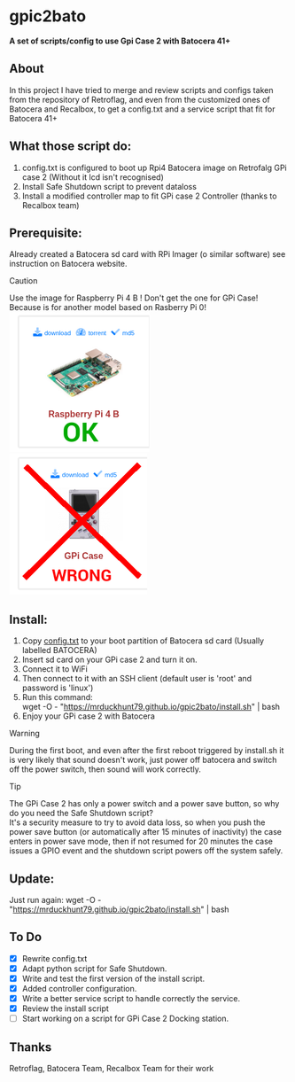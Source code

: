 # gpic2bato
**A set of scripts/config to use Gpi Case 2 with Batocera 41+**  

## About
In this project I have tried to merge and review scripts and configs taken from the repository of Retroflag, and even from the customized ones of Batocera and Recalbox, to get a config.txt and a service script that fit for Batocera 41+

## What those script do:

1) config.txt is configured to boot up Rpi4 Batocera image on Retrofalg GPi case 2 (Without it lcd isn't recognised)
2) Install Safe Shutdown script to prevent dataloss
3) Install a modified controller map to fit GPi case 2 Controller (thanks to Recalbox team)
   


## Prerequisite:
Already created a Batocera sd card with RPi Imager (o similar software) see instruction on Batocera website.
> [!CAUTION]
> Use the image for Raspberry Pi 4 B ! Don't get the one for GPi Case! Because is for another model based on Rasberry Pi 0!  
> ![OK](https://github.com/MrDuckHunt79/gpic2bato/blob/main/imgs/RPI4.png) ![WRONG](https://github.com/MrDuckHunt79/gpic2bato/blob/main/imgs/gpi1.png)
 
## Install:

1)  Copy [config.txt](https://github.com/MrDuckHunt79/gpic2bato/blob/main/config.txt) to your boot partition of Batocera sd card (Usually labelled BATOCERA)
2) Insert sd card on your GPi case 2 and turn it on.
3) Connect it to WiFi
4) Then connect to it with an SSH client (default user is 'root' and password is 'linux')
5) Run this command:  
    wget -O - "https://mrduckhunt79.github.io/gpic2bato/install.sh" | bash
6) Enjoy your GPi case 2 with Batocera

> [!WARNING]
> During the first boot, and even after the first reboot triggered by install.sh it is very likely that sound doesn't work, just power off batocera and switch off the power switch, then sound will work correctly.

> [!TIP]
> The GPi Case 2 has only a power switch and a power save button, so why do you need the Safe Shutdown script?  
> It's a security measure to try to avoid data loss, so when you push the power save button (or automatically after 15 minutes of inactivity) the case enters in power save mode, then if not resumed for 20 minutes the case issues a GPIO event and the shutdown script powers off the system safely.

## Update:

 Just run again:  wget -O - "https://mrduckhunt79.github.io/gpic2bato/install.sh" | bash

## To Do
- [X] Rewrite config.txt
- [X] Adapt python script for Safe Shutdown.
- [X] Write and test the first version of the install script.
- [X] Added controller configuration.
- [X] Write a better service script to handle correctly the service.
- [X] Review the install script
- [ ] Start working on a script for GPi Case 2 Docking station.

## Thanks
Retroflag, Batocera Team, Recalbox Team for their work


